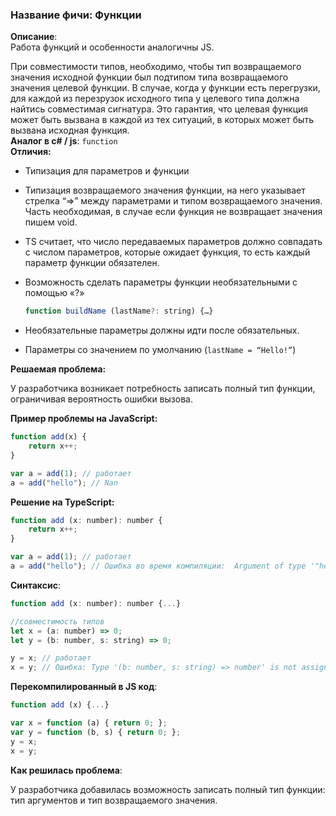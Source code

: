 ### **Название фичи: Функции**

**Описание**:  
Работа функций и особенности аналогичны JS.

При совместимости типов, необходимо, чтобы тип возвращаемого значения исходной функции был подтипом типа возвращаемого значения целевой функции. В случае, когда у функции есть перегрузки, для каждой из перезрузок исходного типа у целевого типа должна найтись совместимая сигнатура. Это гарантия, что целевая функция может быть вызвана в каждой из тех ситуаций, в которых может быть вызвана исходная функция.  
**Аналог в c\# / js**: `function`  
**Отличия:**

* Типизация для параметров и функции

* Типизация возвращаемого значения функции, на него указывает стрелка “=&gt;” между параметрами и типом возвращаемого значения. Часть необходимая, в случае если функция не возвращает значения пишем void.

* TS считает, что число передаваемых параметров должно совпадать с числом параметров, которые ожидает функция, то есть каждый параметр функции обязателен.

* Возможность сделать параметры функции необязательными с помощью «?»

  ```js
  function buildName (lastName?: string) {…}
  ```

* Необязательные параметры должны идти после обязательных.

* Параметры со значением по умолчанию \(`lastName = “Hello!”`\)

**Решаемая проблема:**

У разработчика возникает потребность записать полный тип функции, ограничивая вероятность ошибки вызова.

**Пример проблемы на JavaScript:**

```js
function add(x) {
    return x++;
}

var a = add(1); // работает
a = add("hello"); // Nan
```

**Решение на TypeScript:**

```js
function add (x: number): number {
    return x++;
}

var a = add(1); // работает
a = add("hello"); // Ошибка во время компиляции:  Argument of type '"hello"' is not assignable to parameter of type 'number'.
```

**Синтаксис**:

```js
function add (x: number): number {...}

//совместимость типов 
let x = (a: number) => 0;
let y = (b: number, s: string) => 0;

y = x; // работает
x = y; // Ошибка: Type '(b: number, s: string) => number' is not assignable to type '(a: number) => number'.
```

**Перекомпилированный в JS код**:

```js
function add (x) {...}

var x = function (a) { return 0; };
var y = function (b, s) { return 0; };
y = x;
x = y;
```

**Как решилась проблема**:

У разработчика добавилась возможность записать полный тип функции: тип аргументов и тип возвращаемого значения.

